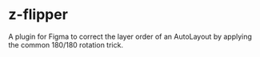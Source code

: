 # z-flipper
A plugin for Figma to correct the layer order of an AutoLayout by applying the common 180/180 rotation trick.
